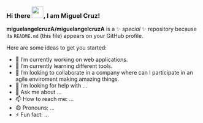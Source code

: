 ### Hi there <img src="https://raw.githubusercontent.com/MartinHeinz/MartinHeinz/master/wave.gif" width="30px">, I am Miguel Cruz!

**miguelangelcruzA/miguelangelcruzA** is a ✨ _special_ ✨ repository because its `README.md` (this file) appears on your GitHub profile.

Here are some ideas to get you started:

- 🔭 I’m currently working on web applications.
- 🌱 I’m currently learning different tools.
- 👯 I’m looking to collaborate in a company where can I participate in an agile enviroment making amazing things.
- 🤔 I’m looking for help with ...
- 💬 Ask me about ...
- 📫 How to reach me: ...
- 😄 Pronouns: ...
- ⚡ Fun fact: ...

